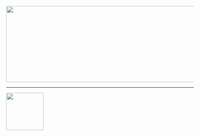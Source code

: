 <p align="center">
  <img width="585" height="204" src="https://github.com/rexutu14/rexutu14/assets/119813661/6c9527c0-bfd6-43bd-9ccc-aed1d782e2fa">
</p>

---
<img width="100" height="100" src="https://cdn.jsdelivr.net/gh/devicons/devicon/icons/unrealengine/unrealengine-original.svg" />
    